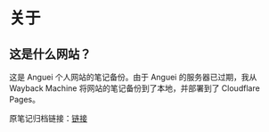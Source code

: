 # 关于

## 这是什么网站？

这是 Anguei 个人网站的笔记备份。由于 Anguei 的服务器已过期，我从 Wayback Machine 将网站的笔记备份到了本地，并部署到了 Cloudflare Pages。

原笔记归档链接：[链接](/static/achieve.zip)